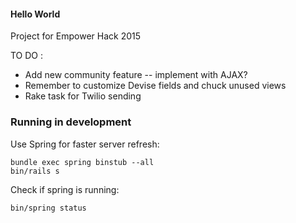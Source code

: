 #### Hello World

Project for Empower Hack 2015

TO DO :

- Add new community feature -- implement with AJAX?
- Remember to customize Devise fields and chuck unused views
- Rake task for Twilio sending

### Running in development

Use Spring for faster server refresh:

```
bundle exec spring binstub --all 
bin/rails s
```

Check if spring is running:

```
bin/spring status
```

